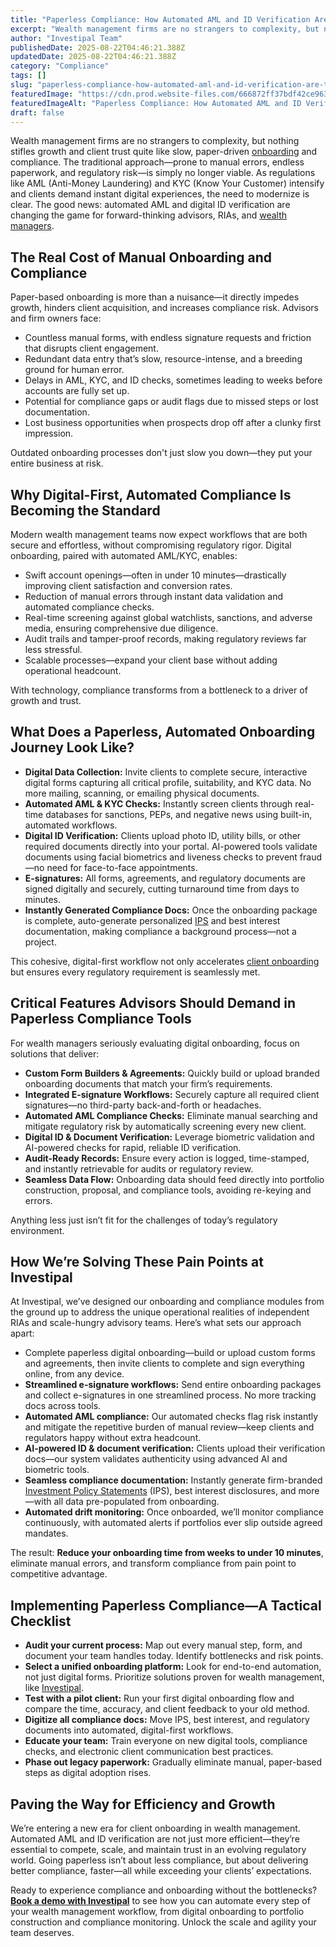 ```yaml
---
title: "Paperless Compliance: How Automated AML and ID Verification Are Transforming Wealth Management Onboarding"
excerpt: "Wealth management firms are no strangers to complexity, but nothing stifles growth and client trust quite like slow, paper-driven onboarding and compliance."
author: "Investipal Team"
publishedDate: 2025-08-22T04:46:21.388Z
updatedDate: 2025-08-22T04:46:21.388Z
category: "Compliance"
tags: []
slug: "paperless-compliance-how-automated-aml-and-id-verification-are-transforming-wealth-management-onboarding"
featuredImage: "https://cdn.prod.website-files.com/666872ff37bdf42ce9637d77/685ccaa7df215095c38ecd9b_structure-light-led-movement-158826.jpeg"
featuredImageAlt: "Paperless Compliance: How Automated AML and ID Verification Are Transforming Wealth Management Onboarding"
draft: false
---
```

<p>
Wealth management firms are no strangers to complexity, but nothing stifles growth and client trust quite like slow, paper-driven <a href="/blog/category/onboarding">onboarding</a> and compliance. The traditional approach—prone to manual errors, endless paperwork, and regulatory risk—is simply no longer viable. As regulations like AML (Anti-Money Laundering) and KYC (Know Your Customer) intensify and clients demand instant digital experiences, the need to modernize is clear. The good news: automated AML and digital ID verification are changing the game for forward-thinking advisors, RIAs, and <a href="/segments/wealth-managers">wealth managers</a>.
</p>

<h2>The Real Cost of Manual Onboarding and Compliance</h2>
<p>
Paper-based onboarding is more than a nuisance—it directly impedes growth, hinders client acquisition, and increases compliance risk. Advisors and firm owners face:
</p>
<ul><li>Countless manual forms, with endless signature requests and friction that disrupts client engagement.</li><li>Redundant data entry that’s slow, resource-intense, and a breeding ground for human error.</li><li>Delays in AML, KYC, and ID checks, sometimes leading to weeks before accounts are fully set up.</li><li>Potential for compliance gaps or audit flags due to missed steps or lost documentation.</li><li>Lost business opportunities when prospects drop off after a clunky first impression.</li></ul>
<p>Outdated onboarding processes don't just slow you down—they put your entire business at risk.</p>

<h2>Why Digital-First, Automated Compliance Is Becoming the Standard</h2>
<p>
Modern wealth management teams now expect workflows that are both secure and effortless, without compromising regulatory rigor. Digital onboarding, paired with automated AML/KYC, enables:
</p>
<ul><li>Swift account openings—often in under 10 minutes—drastically improving client satisfaction and conversion rates.</li><li>Reduction of manual errors through instant data validation and automated compliance checks.</li><li>Real-time screening against global watchlists, sanctions, and adverse media, ensuring comprehensive due diligence.</li><li>Audit trails and tamper-proof records, making regulatory reviews far less stressful.</li><li>Scalable processes—expand your client base without adding operational headcount.</li></ul>
<p>
With technology, compliance transforms from a bottleneck to a driver of growth and trust.
</p>

<h2>What Does a Paperless, Automated Onboarding Journey Look Like?</h2>
<ul><li><strong>Digital Data Collection:</strong> Invite clients to complete secure, interactive digital forms capturing all critical profile, suitability, and KYC data. No more mailing, scanning, or emailing physical documents.</li><li><strong>Automated AML & KYC Checks:</strong> Instantly screen clients through real-time databases for sanctions, PEPs, and negative news using built-in, automated workflows.</li><li><strong>Digital ID Verification:</strong> Clients upload photo ID, utility bills, or other required documents directly into your portal. AI-powered tools validate documents using facial biometrics and liveness checks to prevent fraud—no need for face-to-face appointments.</li><li><strong>E-signatures:</strong> All forms, agreements, and regulatory documents are signed digitally and securely, cutting turnaround time from days to minutes.</li><li><strong>Instantly Generated Compliance Docs:</strong> Once the onboarding package is complete, auto-generate personalized <a href="/features/investment-policy-statements">IPS</a> and best interest documentation, making compliance a background process—not a project.</li></ul>
<p>
This cohesive, digital-first workflow not only accelerates <a href="/features/client-acquisition">client onboarding</a> but ensures every regulatory requirement is seamlessly met.
</p>

<h2>Critical Features Advisors Should Demand in Paperless Compliance Tools</h2>
<p>
For wealth managers seriously evaluating digital onboarding, focus on solutions that deliver:</p>
<ul><li><strong>Custom Form Builders & Agreements:</strong> Quickly build or upload branded onboarding documents that match your firm’s requirements.</li><li><strong>Integrated E-signature Workflows:</strong> Securely capture all required client signatures—no third-party back-and-forth or headaches.</li><li><strong>Automated AML Compliance Checks:</strong> Eliminate manual searching and mitigate regulatory risk by automatically screening every new client.</li><li><strong>Digital ID & Document Verification:</strong> Leverage biometric validation and AI-powered checks for rapid, reliable ID verification.</li><li><strong>Audit-Ready Records:</strong> Ensure every action is logged, time-stamped, and instantly retrievable for audits or regulatory review.</li><li><strong>Seamless Data Flow:</strong> Onboarding data should feed directly into portfolio construction, proposal, and compliance tools, avoiding re-keying and errors.</li></ul>
<p>
Anything less just isn’t fit for the challenges of today’s regulatory environment.
</p>

<h2>How We’re Solving These Pain Points at Investipal</h2>
<p>
At Investipal, we’ve designed our onboarding and compliance modules from the ground up to address the unique operational realities of independent RIAs and scale-hungry advisory teams. Here’s what sets our approach apart:
</p>
<ul>
<li>Complete paperless digital onboarding—build or upload custom forms and agreements, then invite clients to complete and sign everything online, from any device.</li>
<li><strong>Streamlined e-signature workflows:</strong> Send entire onboarding packages and collect e-signatures in one streamlined process. No more tracking docs across tools.</li>
<li><strong>Automated AML compliance:</strong> Our automated checks flag risk instantly and mitigate the repetitive burden of manual review—keep clients and regulators happy without extra headcount.</li>
<li><strong>AI-powered ID & document verification:</strong> Clients upload their verification docs—our system validates authenticity using advanced AI and biometric tools.</li>
<li><strong>Seamless compliance documentation:</strong> Instantly generate firm-branded <a href="/features/investment-policy-statements">Investment Policy Statements</a> (IPS), best interest disclosures, and more—with all data pre-populated from onboarding.</li>
<li><strong>Automated drift monitoring:</strong> Once onboarded, we’ll monitor compliance continuously, with automated alerts if portfolios ever slip outside agreed mandates.</li>
</ul>
<p>
The result: <strong>Reduce your onboarding time from weeks to under 10 minutes</strong>, eliminate manual errors, and transform compliance from pain point to competitive advantage.
</p>

<h2>Implementing Paperless Compliance—A Tactical Checklist</h2>
<ul><li><strong>Audit your current process:</strong> Map out every manual step, form, and document your team handles today. Identify bottlenecks and risk points.</li><li><strong>Select a unified onboarding platform:</strong> Look for end-to-end automation, not just digital forms. Prioritize solutions proven for wealth management, like <a href="/" target="_blank">Investipal</a>.</li><li><strong>Test with a pilot client:</strong> Run your first digital onboarding flow and compare the time, accuracy, and client feedback to your old method.</li><li><strong>Digitize all compliance docs:</strong> Move IPS, best interest, and regulatory documents into automated, digital-first workflows.</li><li><strong>Educate your team:</strong> Train everyone on new digital tools, compliance checks, and electronic client communication best practices.</li><li><strong>Phase out legacy paperwork:</strong> Gradually eliminate manual, paper-based steps as digital adoption rises.</li></ul>

<h2>Paving the Way for Efficiency and Growth</h2>
<p>
We’re entering a new era for client onboarding in wealth management. Automated AML and ID verification are not just more efficient—they’re essential to compete, scale, and maintain trust in an evolving regulatory world. Going paperless isn’t about less compliance, but about delivering better compliance, faster—all while exceeding your clients’ expectations.
</p>
<p>
Ready to experience compliance and onboarding without the bottlenecks? <strong><a href="/" target="_blank">Book a demo with Investipal</a></strong> to see how you can automate every step of your wealth management workflow, from digital onboarding to portfolio construction and compliance monitoring. Unlock the scale and agility your team deserves.
</p>
